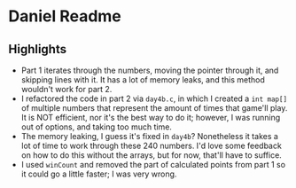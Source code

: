 # Daniel Readme

## Highlights

- Part 1 iterates through the numbers, moving the pointer through it, and skipping lines with it. It has a lot of memory leaks, and this method wouldn't work for part 2.
- I refactored the code in part 2 via `day4b.c`, in which I created a `int map[]` of multiple numbers that represent the amount of times that game'll play. It is NOT efficient, nor it's the best way to do it; however, I was running out of options, and taking too much time.
- The memory leaking, I guess it's fixed in `day4b`? Nonetheless it takes a lot of time to work through these 240 numbers. I'd love some feedback on how to do this without the arrays, but for now, that'll have to suffice.
- I used `winCount` and removed the part of calculated points from part 1 so it could go a little faster; I was very wrong.
